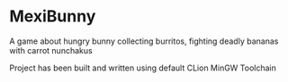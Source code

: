 # MexiBunny
A game about hungry bunny collecting burritos, fighting deadly bananas with carrot nunchakus

Project has been built and written using default CLion MinGW Toolchain
